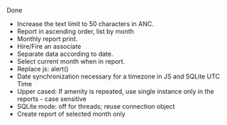 Done
- Increase the text limit to 50 characters in ANC.
- Report in ascending order, list by month
- Monthly report print.
- Hire/Fire an associate
- Separate data according to date.
- Select current month when in report.
- Replace js: alert()
- Date synchronization necessary for a timezone in JS and SQLite UTC Time
- Upper cased: If amenity is repeated, use single instance only in the reports - case sensitive
- SQLite mode: off for threads; reuse connection object
- Create report of selected month only
